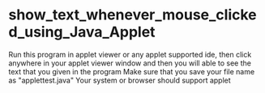 # show_text_whenever_mouse_clicked_using_Java_Applet
Run this program in applet viewer or any applet supported ide, then click anywhere in your applet viewer window and then you will able to see the text that you given in the program
Make sure that you save your file name as "applettest.java"
Your system or browser should support applet
